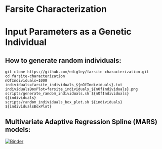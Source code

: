 # Farsite Characterization

# Input Parameters as a Genetic Individual

## How to generate random individuals:

~~~~
git clone https://github.com/edigley/farsite-characterization.git
cd farsite-characterization
nOfIndividuals=1000
individuals=farsite_individuals_${nOfIndividuals}.txt
individualsBoxPlot=farsite_individuals_${nOfIndividuals}.png
scripts/generate_random_individuals.sh ${nOfIndividuals} ${individuals}
scripts/random_individuals_box_plot.sh ${individuals} ${individualsBoxPlot}
~~~~


## Multivariate Adaptive Regression Spline (MARS) models:

[![Binder](https://mybinder.org/badge_logo.svg)](https://mybinder.org/v2/gh/edigley/spif/master?filepath=notebooks%2Fmars_models.ipynb)

